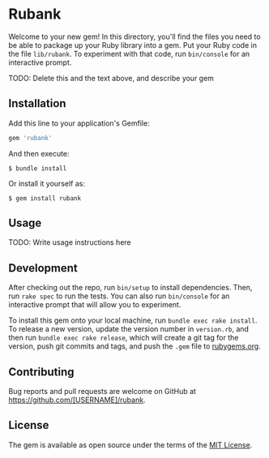 # Rubank

Welcome to your new gem! In this directory, you'll find the files you need to be able to package up your Ruby library into a gem. Put your Ruby code in the file `lib/rubank`. To experiment with that code, run `bin/console` for an interactive prompt.

TODO: Delete this and the text above, and describe your gem

## Installation

Add this line to your application's Gemfile:

```ruby
gem 'rubank'
```

And then execute:

    $ bundle install

Or install it yourself as:

    $ gem install rubank

## Usage

TODO: Write usage instructions here

## Development

After checking out the repo, run `bin/setup` to install dependencies. Then, run `rake spec` to run the tests. You can also run `bin/console` for an interactive prompt that will allow you to experiment.

To install this gem onto your local machine, run `bundle exec rake install`. To release a new version, update the version number in `version.rb`, and then run `bundle exec rake release`, which will create a git tag for the version, push git commits and tags, and push the `.gem` file to [rubygems.org](https://rubygems.org).

## Contributing

Bug reports and pull requests are welcome on GitHub at https://github.com/[USERNAME]/rubank.


## License

The gem is available as open source under the terms of the [MIT License](https://opensource.org/licenses/MIT).
